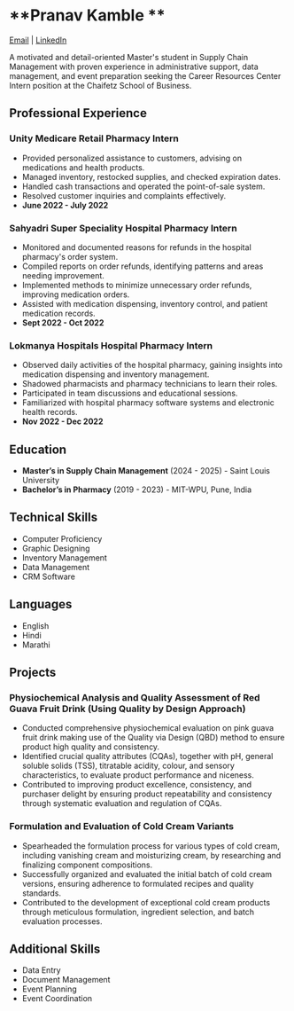 # **Pranav Kamble **
[Email](mailto:pranav.kamble@slu.edu) | [LinkedIn](https://www.linkedin.com/in/pranav-kamble-5599841a3/)

A motivated and detail-oriented Master's student in Supply Chain Management with proven experience in administrative support, data management, and event preparation seeking the Career Resources Center Intern position at the Chaifetz School of Business.

## **Professional Experience**

### **Unity Medicare Retail Pharmacy Intern**
- Provided personalized assistance to customers, advising on medications and health products.
- Managed inventory, restocked supplies, and checked expiration dates.
- Handled cash transactions and operated the point-of-sale system.
- Resolved customer inquiries and complaints effectively.
- **June 2022 - July 2022**

### **Sahyadri Super Speciality Hospital Pharmacy Intern**
- Monitored and documented reasons for refunds in the hospital pharmacy's order system.
- Compiled reports on order refunds, identifying patterns and areas needing improvement.
- Implemented methods to minimize unnecessary order refunds, improving medication orders.
- Assisted with medication dispensing, inventory control, and patient medication records.
- **Sept 2022 - Oct 2022**

### **Lokmanya Hospitals Hospital Pharmacy Intern**
- Observed daily activities of the hospital pharmacy, gaining insights into medication dispensing and inventory management.
- Shadowed pharmacists and pharmacy technicians to learn their roles.
- Participated in team discussions and educational sessions.
- Familiarized with hospital pharmacy software systems and electronic health records.
- **Nov 2022 - Dec 2022**

## **Education**
- **Master’s in Supply Chain Management** (2024 - 2025) - Saint Louis University
- **Bachelor’s in Pharmacy** (2019 - 2023) - MIT-WPU, Pune, India

## **Technical Skills**
- Computer Proficiency
- Graphic Designing
- Inventory Management
- Data Management
- CRM Software

## **Languages**
- English
- Hindi
- Marathi

## **Projects**

### Physiochemical Analysis and Quality Assessment of Red Guava Fruit Drink (Using Quality by Design Approach)
- Conducted comprehensive physiochemical evaluation on pink guava fruit drink making use of the Quality via Design (QBD) method to ensure product high quality and consistency.
- Identified crucial quality attributes (CQAs), together with pH, general soluble solids (TSS), titratable acidity, colour, and sensory characteristics, to evaluate product performance and niceness.
- Contributed to improving product excellence, consistency, and purchaser delight by ensuring product repeatability and consistency through systematic evaluation and regulation of CQAs.

### Formulation and Evaluation of Cold Cream Variants
- Spearheaded the formulation process for various types of cold cream, including vanishing cream and moisturizing cream, by researching and finalizing component compositions.
- Successfully organized and evaluated the initial batch of cold cream versions, ensuring adherence to formulated recipes and quality standards.
- Contributed to the development of exceptional cold cream products through meticulous formulation, ingredient selection, and batch evaluation processes.

## **Additional Skills**
- Data Entry
- Document Management
- Event Planning
- Event Coordination
